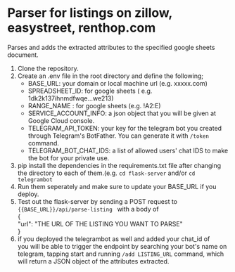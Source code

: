 # Parser for listings on zillow, easystreet, renthop.com 
Parses and adds the extracted attributes to the specified google sheets document.  

1. Clone the repository.  
2. Create an .env file in the root directory and define the following;  
   - BASE_URL: your domain or local machine url (e.g. xxxxx.com)
   - SPREADSHEET_ID: for google sheets ( e.g. 1dk2k137ihnmdfwqe...we213)
   - RANGE_NAME : for google sheets (e.g. !A2:E)  
   - SERVICE_ACCOUNT_INFO: a json object that you will be given at Google Cloud console.  
   - TELEGRAM_API_TOKEN: your key for the telegram bot you created through Telegram's BotFather. You can generate it with ```/token``` command.
   - TELEGRAM_BOT_CHAT_IDS: a list of allowed users' chat IDS to make the bot for your private use. 
4. pip install the dependencies in  the requirements.txt file  after changing the directory to each of them.(e.g. ```cd flask-server``` and/or ```cd telegrambot```  
5. Run them seperately and make sure to update your BASE_URL if you deploy.
6. Test out the flask-server by sending a POST request to ```{{BASE_URL}}/api/parse-listing ``` with a body of  
   {  
      "url": "THE URL OF THE LISTING YOU WANT TO PARSE"  
   }  
7. if you deployed the telegrambot as well and added your chat_id of you will be able to trigger the endpoint by searching your bot's name on telegram, tapping start and running ```/add LISTING_URL``` command, which will return a JSON object of the attributes extracted.  
   



